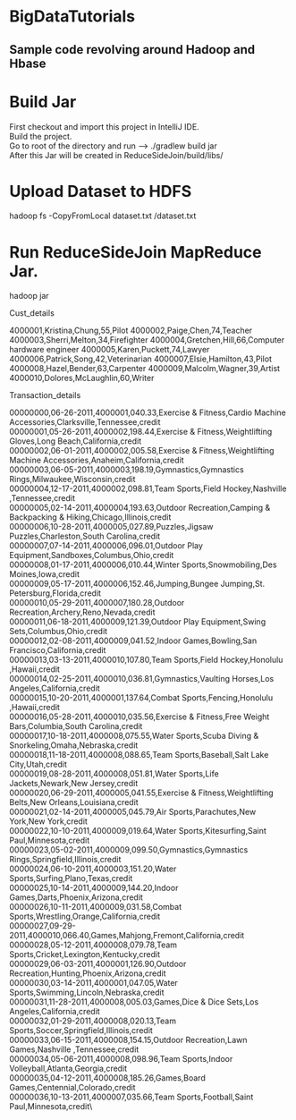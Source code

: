 # BigDataTutorials
## Sample code revolving around Hadoop and Hbase 


# Build Jar
First checkout and import this project in IntelliJ IDE.\
Build the project.\
Go to root of the directory and run --> ./gradlew build jar\
After this Jar will be created in ReduceSideJoin/build/libs/


# Upload Dataset to HDFS
hadoop fs -CopyFromLocal dataset.txt /dataset.txt

# Run ReduceSideJoin MapReduce Jar.
hadoop jar <jarName> <inputDatasetPathAndFile> <outputDirectory>
  
  

Cust_details

4000001,Kristina,Chung,55,Pilot
4000002,Paige,Chen,74,Teacher
4000003,Sherri,Melton,34,Firefighter
4000004,Gretchen,Hill,66,Computer hardware engineer
4000005,Karen,Puckett,74,Lawyer
4000006,Patrick,Song,42,Veterinarian
4000007,Elsie,Hamilton,43,Pilot
4000008,Hazel,Bender,63,Carpenter
4000009,Malcolm,Wagner,39,Artist
4000010,Dolores,McLaughlin,60,Writer

Transaction_details

00000000,06-26-2011,4000001,040.33,Exercise & Fitness,Cardio Machine Accessories,Clarksville,Tennessee,credit \
00000001,05-26-2011,4000002,198.44,Exercise & Fitness,Weightlifting Gloves,Long Beach,California,credit \
00000002,06-01-2011,4000002,005.58,Exercise & Fitness,Weightlifting Machine Accessories,Anaheim,California,credit \
00000003,06-05-2011,4000003,198.19,Gymnastics,Gymnastics Rings,Milwaukee,Wisconsin,credit\
00000004,12-17-2011,4000002,098.81,Team Sports,Field Hockey,Nashville  ,Tennessee,credit \
00000005,02-14-2011,4000004,193.63,Outdoor Recreation,Camping & Backpacking & Hiking,Chicago,Illinois,credit \
00000006,10-28-2011,4000005,027.89,Puzzles,Jigsaw Puzzles,Charleston,South Carolina,credit \
00000007,07-14-2011,4000006,096.01,Outdoor Play Equipment,Sandboxes,Columbus,Ohio,credit \
00000008,01-17-2011,4000006,010.44,Winter Sports,Snowmobiling,Des Moines,Iowa,credit \
00000009,05-17-2011,4000006,152.46,Jumping,Bungee Jumping,St. Petersburg,Florida,credit \
00000010,05-29-2011,4000007,180.28,Outdoor Recreation,Archery,Reno,Nevada,credit \
00000011,06-18-2011,4000009,121.39,Outdoor Play Equipment,Swing Sets,Columbus,Ohio,credit \
00000012,02-08-2011,4000009,041.52,Indoor Games,Bowling,San Francisco,California,credit\
00000013,03-13-2011,4000010,107.80,Team Sports,Field Hockey,Honolulu  ,Hawaii,credit\
00000014,02-25-2011,4000010,036.81,Gymnastics,Vaulting Horses,Los Angeles,California,credit\
00000015,10-20-2011,4000001,137.64,Combat Sports,Fencing,Honolulu  ,Hawaii,credit\
00000016,05-28-2011,4000010,035.56,Exercise & Fitness,Free Weight Bars,Columbia,South Carolina,credit\
00000017,10-18-2011,4000008,075.55,Water Sports,Scuba Diving & Snorkeling,Omaha,Nebraska,credit\
00000018,11-18-2011,4000008,088.65,Team Sports,Baseball,Salt Lake City,Utah,credit\
00000019,08-28-2011,4000008,051.81,Water Sports,Life Jackets,Newark,New Jersey,credit\
00000020,06-29-2011,4000005,041.55,Exercise & Fitness,Weightlifting Belts,New Orleans,Louisiana,credit\
00000021,02-14-2011,4000005,045.79,Air Sports,Parachutes,New York,New York,credit\
00000022,10-10-2011,4000009,019.64,Water Sports,Kitesurfing,Saint Paul,Minnesota,credit\
00000023,05-02-2011,4000009,099.50,Gymnastics,Gymnastics Rings,Springfield,Illinois,credit\
00000024,06-10-2011,4000003,151.20,Water Sports,Surfing,Plano,Texas,credit\
00000025,10-14-2011,4000009,144.20,Indoor Games,Darts,Phoenix,Arizona,credit\
00000026,10-11-2011,4000009,031.58,Combat Sports,Wrestling,Orange,California,credit\
00000027,09-29-2011,4000010,066.40,Games,Mahjong,Fremont,California,credit\
00000028,05-12-2011,4000008,079.78,Team Sports,Cricket,Lexington,Kentucky,credit\
00000029,06-03-2011,4000001,126.90,Outdoor Recreation,Hunting,Phoenix,Arizona,credit\
00000030,03-14-2011,4000001,047.05,Water Sports,Swimming,Lincoln,Nebraska,credit\
00000031,11-28-2011,4000008,005.03,Games,Dice & Dice Sets,Los Angeles,California,credit\
00000032,01-29-2011,4000008,020.13,Team Sports,Soccer,Springfield,Illinois,credit\
00000033,06-15-2011,4000008,154.15,Outdoor Recreation,Lawn Games,Nashville  ,Tennessee,credit\
00000034,05-06-2011,4000008,098.96,Team Sports,Indoor Volleyball,Atlanta,Georgia,credit\
00000035,04-12-2011,4000008,185.26,Games,Board Games,Centennial,Colorado,credit\
00000036,10-13-2011,4000007,035.66,Team Sports,Football,Saint Paul,Minnesota,credit\
